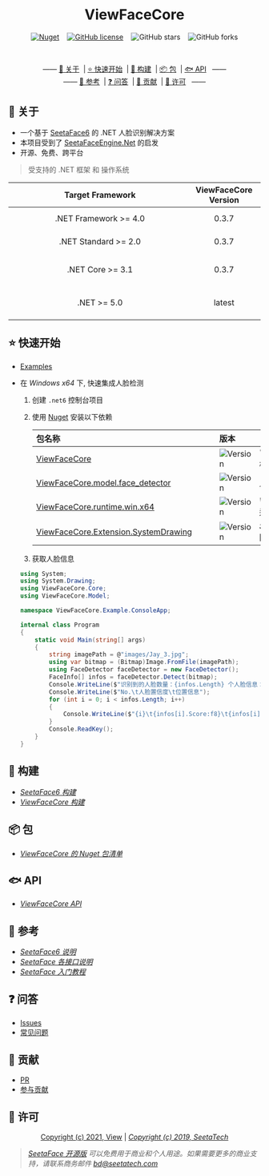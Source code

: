 <style>
table th:first-of-type {
    min-width: 350px
}
table th:nth-of-type(2) {
    min-width: 64px
}
table th:nth-of-type(3) {
    width: 100%;
}
</style>

<div align="center">

# ViewFaceCore 
[![Nuget](https://img.shields.io/nuget/v/ViewFaceCore?color=%233F48CC&style=flat-square)](https://www.nuget.org/packages/ViewFaceCore/) &nbsp;&nbsp;
[![GitHub license](https://img.shields.io/github/license/ViewFaceCore/ViewFaceCore?style=flat-square)](https://github.com/ViewFaceCore/ViewFaceCore/blob/main/LICENSE) &nbsp;&nbsp;
![GitHub stars](https://img.shields.io/github/stars/ViewFaceCore/ViewFaceCore?color=%23FCD53F&style=flat-square) &nbsp;&nbsp;
![GitHub forks](https://img.shields.io/github/forks/ViewFaceCore/ViewFaceCore?style=flat-square)

<br/>

—— [💎 关于](#💎-关于) &nbsp;| [⭐ 快速开始](#⭐-快速开始) &nbsp;| [🔧 构建](#🔧-构建) &nbsp;| [📦 包](#📦-包) &nbsp;| [🐟 API](#🐟-api) &nbsp; ——
<br/>
—— [🔎 参考](#🔎-参考) &nbsp;| [❓ 问答](#❓-问答) &nbsp;| [🧩 贡献](#🧩-贡献) &nbsp;| [📄 许可](#📄-许可) &nbsp; ——

</div>

## 💎 关于
- 一个基于 [SeetaFace6](https://github.com/SeetaFace6Open/index) 的 .NET 人脸识别解决方案
- 本项目受到了 [SeetaFaceEngine.Net](https://github.com/iarray/SeetaFaceEngine.Net) 的启发
- 开源、免费、跨平台

> 受支持的 .NET 框架 和 操作系统  

|   Target Framework    | ViewFaceCore Version |             operating system             |
|:---------------------:|:--------------------:|:----------------------------------------:|
| .NET Framework >= 4.0 |        0.3.7         |            windows (x64/x86)             |
| .NET Standard >= 2.0  |        0.3.7         |            windows (x64/x86)             |
|   .NET Core >= 3.1    |        0.3.7         | windows (x64/x86), linux (arm/arm64/x64) |
|      .NET >= 5.0      |        latest        | windows (x64/x86), linux (arm/arm64/x64) |


## ⭐ 快速开始

- [Examples](/src/Examples/)  

- 在 *Windows x64* 下, 快速集成人脸检测  

  1. 创建 `.net6` 控制台项目
  1. 使用 [Nuget](https://www.nuget.org) 安装以下依赖
  
     | 包名称                                                                                                      | 版本                                                                                                                            | 说明                        |
     |:------------------------------------------------------------------------------------------------------------|:--------------------------------------------------------------------------------------------------------------------------------|-----------------------------|
     | [ViewFaceCore](https://www.nuget.org/packages/ViewFaceCore/)                                                | ![Version](https://img.shields.io/nuget/v/ViewFaceCore.svg?color=%233F48CC&label=%20&style=flat-square)                         | *ViewFaceCore* 核心包       |
     | [ViewFaceCore.model.face_detector](https://www.nuget.org/packages/ViewFaceCore.model.face_detector)         | ![Version](https://img.shields.io/nuget/v/ViewFaceCore.model.face_detector.svg?color=%233F48CC&label=%20&style=flat-square)     | *人脸检测* 模型包           |
     | [ViewFaceCore.runtime.win.x64](https://www.nuget.org/packages/ViewFaceCore.runtime.win.x64)                 | ![Version](https://img.shields.io/nuget/v/ViewFaceCore.runtime.win.x64.svg?color=%233F48CC&label=%20&style=flat-square)         | *Windows-x64* 运行时包      |
     | [ViewFaceCore.Extension.SystemDrawing](https://www.nuget.org/packages/ViewFaceCore.Extension.SystemDrawing) | ![Version](https://img.shields.io/nuget/v/ViewFaceCore.Extension.SystemDrawing.svg?color=%233F48CC&label=%20&style=flat-square) | *System.Drawing* 图像扩展包 |
  
  1. 获取人脸信息
  
  ```csharp
  using System;
  using System.Drawing;
  using ViewFaceCore.Core;
  using ViewFaceCore.Model;
  
  namespace ViewFaceCore.Example.ConsoleApp;
  
  internal class Program
  {
      static void Main(string[] args)
      {
          string imagePath = @"images/Jay_3.jpg";
          using var bitmap = (Bitmap)Image.FromFile(imagePath);
          using FaceDetector faceDetector = new FaceDetector();
          FaceInfo[] infos = faceDetector.Detect(bitmap);
          Console.WriteLine($"识别到的人脸数量：{infos.Length} 个人脸信息：\n");
          Console.WriteLine($"No.\t人脸置信度\t位置信息");
          for (int i = 0; i < infos.Length; i++)
          {
              Console.WriteLine($"{i}\t{infos[i].Score:f8}\t{infos[i].Location}");
          }
          Console.ReadKey();
      }
  }
  
  ```

## 🔧 构建
   
- [*SeetaFace6 构建*](/docs/SeetaFace_Build.md)
- [*ViewFaceCore 构建*](/docs/ViewFaceCore_Build.md)

## 📦 包

- [*ViewFaceCore 的 Nuget 包清单*](/docs/Packages.md)

## 🐟 API

- [*ViewFaceCore API*](/docs/ViewFaceCore_API.md)

## 🔎 参考
- [*SeetaFace6 说明*](https://github.com/seetafaceengine/SeetaFace6/blob/master/README.md)
- [*SeetaFace 各接口说明*](https://github.com/seetafaceengine/SeetaFace6/tree/master/docs)
- [*SeetaFace 入门教程*](http://leanote.com/blog/post/5e7d6cecab64412ae60016ef)


## ❓ 问答

- [Issues](https://github.com/ViewFaceCore/ViewFaceCore/issues)
- [常见问题](/docs/QA.md)

## 🧩 贡献

- [PR](https://github.com/ViewFaceCore/ViewFaceCore/pull)
- [参与贡献](/docs/Contribute.md)

## 📄 许可   
<div align="center">

[Copyright (c) 2021, View](https://github.com/ViewFaceCore/ViewFaceCore/blob/main/LICENSE) | [*Copyright (c) 2019, SeetaTech*](https://github.com/SeetaFace6Open/index/blob/master/LICENSE)

</div>

> *[SeetaFace 开源版](https://github.com/SeetaFace6Open/index#%E8%81%94%E7%B3%BB%E6%88%91%E4%BB%AC) 可以免费用于商业和个人用途。如果需要更多的商业支持，请联系商务邮件 bd@seetatech.com*
